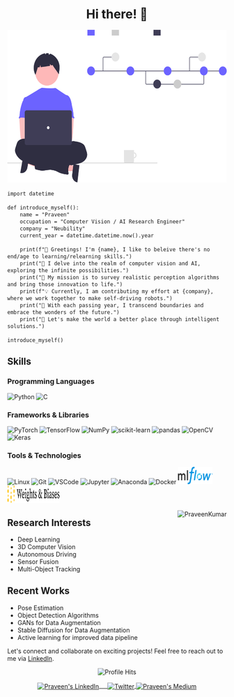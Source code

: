 <h1 align="center">Hi there! 👋</h1>
<p align="center">
  <img src="./Assets/undraw_version_control_re_mg66.svg" alt="Banner" width="" height="350">
</p>

```python3
import datetime

def introduce_myself():
    name = "Praveen"
    occupation = "Computer Vision / AI Research Engineer"
    company = "Neubility"
    current_year = datetime.datetime.now().year
    
    print(f"👋 Greetings! I'm {name}, I like to beleive there's no end/age to learning/relearning skills.")
    print("🌌 I delve into the realm of computer vision and AI, exploring the infinite possibilities.")
    print("🤖 My mission is to survey realistic perception algorithms and bring those innovation to life.")
    print(f"💡 Currently, I am contributing my effort at {company}, where we work together to make self-driving robots.")
    print("🚀 With each passing year, I transcend boundaries and embrace the wonders of the future.")
    print("🌟 Let's make the world a better place through intelligent solutions.")

introduce_myself()

```

## Skills
### Programming Languages
<img src="https://cdn.jsdelivr.net/gh/devicons/devicon/icons/python/python-original.svg" alt="Python" width="40" height="40"/>
<img src="https://cdn.jsdelivr.net/gh/devicons/devicon/icons/c/c-original.svg" alt="C" width="40" height="40"/>

### Frameworks & Libraries
<img src="https://cdn.jsdelivr.net/gh/devicons/devicon/icons/pytorch/pytorch-original.svg" alt="PyTorch" width="40" height="40"/>
<img src="https://cdn.jsdelivr.net/gh/devicons/devicon/icons/tensorflow/tensorflow-original.svg" alt="TensorFlow" width="40" height="40"/>
<img src="https://cdn.jsdelivr.net/gh/devicons/devicon/icons/numpy/numpy-original.svg" alt="NumPy" width="40" height="40"/>
<img src="https://upload.wikimedia.org/wikipedia/commons/0/05/Scikit_learn_logo_small.svg" alt="scikit-learn" width="40" height="40"/>
<img src="https://cdn.jsdelivr.net/gh/devicons/devicon/icons/pandas/pandas-original-wordmark.svg" alt="pandas" width="40" height="40"/>
<img src="https://cdn.jsdelivr.net/gh/devicons/devicon/icons/opencv/opencv-original.svg" alt="OpenCV" width="40" height="40"/>
<img src="https://upload.wikimedia.org/wikipedia/commons/a/ae/Keras_logo.svg" alt="Keras" width="40" height="40"/>

### Tools & Technologies
<img src="https://cdn.jsdelivr.net/gh/devicons/devicon/icons/linux/linux-original.svg" alt="Linux" width="40" height="40"/>
<img src="https://cdn.jsdelivr.net/gh/devicons/devicon/icons/git/git-original.svg" alt="Git" width="40" height="40"/>
<img src="https://cdn.jsdelivr.net/gh/devicons/devicon/icons/vscode/vscode-original.svg" alt="VSCode" width="40" height="40"/>
<img src="https://cdn.jsdelivr.net/gh/devicons/devicon/icons/jupyter/jupyter-original-wordmark.svg" alt="Jupyter" width="40" height="40"/>
<img src="https://cdn.jsdelivr.net/gh/devicons/devicon/icons/anaconda/anaconda-original.svg" alt="Anaconda" width="40" height="40"/>
<img src="https://cdn.jsdelivr.net/gh/devicons/devicon/icons/docker/docker-original.svg" alt="Docker" width="40" height="40"/>
<img src="./Assets/MLflow-Logo.svg" alt="Docker" width="80" height="40"/>
<img src="./Assets/wandb-logo-black.svg" alt="Docker" width="120" height="40"/>

<p align="right">
<img align="right" src="https://github-readme-stats.vercel.app/api?username=PraveenKumar-Rajendran&&show_icons=true&theme=radical" alt="PraveenKumar"/></p>  

## Research Interests
- Deep Learning
- 3D Computer Vision
- Autonomous Driving
- Sensor Fusion
- Multi-Object Tracking


## Recent Works
- Pose Estimation
- Object Detection Algorithms
- GANs for Data Augmentation
- Stable Diffusion for Data Augmentation
- Active learning for improved data pipeline

Let's connect and collaborate on exciting projects! Feel free to reach out to me via [LinkedIn](https://www.linkedin.com/in/[your-linkedin-profile]).

<p align="center"><img alt="Profile Hits" src="https://hits.seeyoufarm.com/api/count/incr/badge.svg?url=https%3A%2F%2Fgithub.com%2FPraveenKumar-Rajendran%2F&count_bg=%2379C83D&title_bg=%23555555&icon=&icon_color=%23E7E7E7&title=hits&edge_flat=false" /></p>

<p align="center">
<a href="https://www.linkedin.com/in/praveenkumar-rajendran/" target="blank">
<img align="center" alt="Praveen's LinkedIn" width="30px" src="https://www.vectorlogo.zone/logos/linkedin/linkedin-icon.svg" /> &nbsp; &nbsp;
</a>
<a href="https://twitter.com/Im_PK_R" target="blank">
<img align="center" alt="Twitter" width="30px" src="https://cdn.jsdelivr.net/gh/devicons/devicon/icons/twitter/twitter-original.svg" />
</a> 
<a href="https://medium.com/@Praveenkumar_Rajendran" target="blank">
<img align="center" alt="Praveen's Medium" width="30px" src="https://www.vectorlogo.zone/logos/medium/medium-tile.svg" />
</a> 

